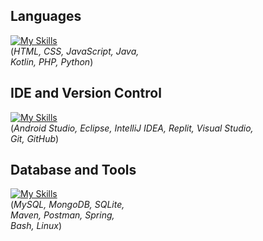 ## Languages
[![My Skills](https://skillicons.dev/icons?i=html,css,js,java,kotlin,php,py&perline=4)](https://skillicons.dev)
<br>
(<em>HTML, CSS, JavaScript, Java, 
<br>Kotlin, PHP, Python</em>)

## IDE and Version Control
[![My Skills](https://skillicons.dev/icons?i=androidstudio,eclipse,idea,replit,vscode,git,github&perline=5)](https://skillicons.dev)
<br>
(<em>Android Studio, Eclipse, IntelliJ IDEA, Replit, Visual Studio,
<br>Git, GitHub</em>)
## Database and Tools
[![My Skills](https://skillicons.dev/icons?i=mysql,mongodb,sqlite,maven,postman,spring,bash,linux&perline=3)](https://skillicons.dev)
<br>
(<em>MySQL, MongoDB, SQLite,
<br>Maven, Postman, Spring,
<br>Bash, Linux</em>)
